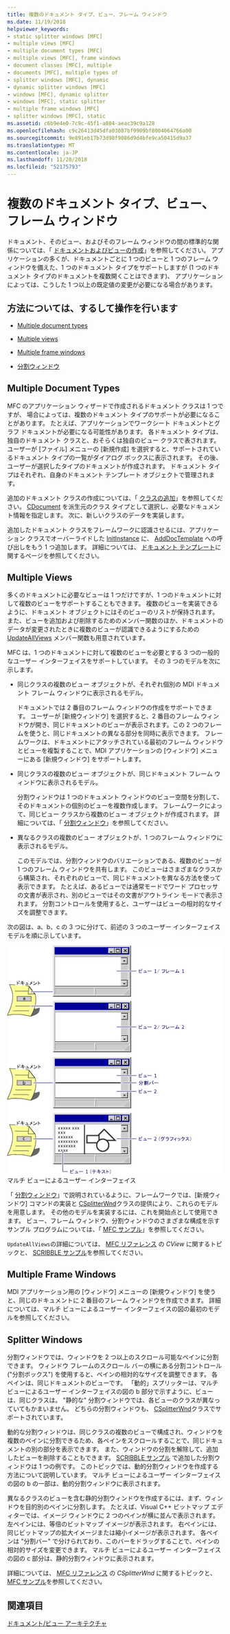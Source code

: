 ```yaml
---
title: 複数のドキュメント タイプ、ビュー、フレーム ウィンドウ
ms.date: 11/19/2018
helpviewer_keywords:
- static splitter windows [MFC]
- multiple views [MFC]
- multiple document types [MFC]
- multiple views [MFC], frame windows
- document classes [MFC], multiple
- documents [MFC], multiple types of
- splitter windows [MFC], dynamic
- dynamic splitter windows [MFC]
- windows [MFC], dynamic splitter
- windows [MFC], static splitter
- multiple frame windows [MFC]
- splitter windows [MFC], static
ms.assetid: c6b9e4e0-7c9c-45f1-a804-aeac39c9a128
ms.openlocfilehash: c9c26413d45dfa03087bf9909bf8004064766a00
ms.sourcegitcommit: 9e891eb17b73d98f9086d9d4bfe9ca50415d9a37
ms.translationtype: MT
ms.contentlocale: ja-JP
ms.lasthandoff: 11/20/2018
ms.locfileid: "52175793"
---
```

# <a name="multiple-document-types-views-and-frame-windows"></a>複数のドキュメント タイプ、ビュー、フレーム ウィンドウ

ドキュメント、そのビュー、およびそのフレーム ウィンドウの間の標準的な関係については、「 [ドキュメントおよびビューの作成](../mfc/document-view-creation.md)」を参照してください。 アプリケーションの多くが、ドキュメントごとに 1 つのビューと 1 つのフレーム ウィンドウを備えた、1 つのドキュメント タイプをサポートしますが (1 つのドキュメント タイプのドキュメントを複数開くことはできます)、 アプリケーションによっては、こうした 1 つ以上の既定値の変更が必要になる場合があります。

## <a name="what-do-you-want-to-know-more-about"></a>方法については、するして操作を行います

- [Multiple document types](#_core_multiple_document_types)

- [Multiple views](#_core_multiple_views)

- [Multiple frame windows](#_core_multiple_frame_windows)

- [分割ウィンドウ](#_core_splitter_windows)

##  <a name="_core_multiple_document_types"></a> Multiple Document Types

MFC のアプリケーション ウィザードで作成されるドキュメント クラスは 1 つですが、 場合によっては、複数のドキュメント タイプのサポートが必要になることがあります。 たとえば、アプリケーションでワークシート ドキュメントとグラフ ドキュメントが必要になる可能性があります。 各ドキュメント タイプは、独自のドキュメント クラスと、おそらくは独自のビュー クラスで表されます。 ユーザーが [ファイル] メニューの [新規作成] を選択すると、サポートされているドキュメント タイプの一覧がダイアログ ボックスに表示されます。 その後、ユーザーが選択したタイプのドキュメントが作成されます。 ドキュメント タイプはそれぞれ、自身のドキュメント テンプレート オブジェクトで管理されます。

追加のドキュメント クラスの作成については、「 [クラスの追加](../ide/adding-a-class-visual-cpp.md)」を参照してください。 [CDocument](../mfc/reference/cdocument-class.md) を派生元のクラス タイプとして選択し、必要なドキュメント情報を指定します。 次に、新しいクラスのデータを実装します。

追加したドキュメント クラスをフレームワークに認識させるには、アプリケーション クラスでオーバーライドした [InitInstance](../mfc/reference/cwinapp-class.md#adddoctemplate) に、 [AddDocTemplate](../mfc/reference/cwinapp-class.md#initinstance) への呼び出しをもう 1 つ追加します。 詳細については、 [ドキュメント テンプレート](../mfc/document-templates-and-the-document-view-creation-process.md)に関するページを参照してください。

##  <a name="_core_multiple_views"></a> Multiple Views

多くのドキュメントに必要なビューは 1 つだけですが、1 つのドキュメントに対して複数のビューをサポートすることもできます。 複数のビューを実装できるように、ドキュメント オブジェクトにはそのビューのリストが保持されます。また、ビューを追加および削除するためのメンバー関数のほか、ドキュメントのデータが変更されたときに複数のビューが認識できるようにするための [UpdateAllViews](../mfc/reference/cdocument-class.md#updateallviews) メンバー関数も用意されています。

MFC は、1 つのドキュメントに対して複数のビューを必要とする 3 つの一般的なユーザー インターフェイスをサポートしています。 その 3 つのモデルを次に示します。

- 同じクラスの複数のビュー オブジェクトが、それぞれ個別の MDI ドキュメント フレーム ウィンドウに表示されるモデル。

   ドキュメントでは 2 番目のフレーム ウィンドウの作成をサポートできます。 ユーザーが [新規ウィンドウ] を選択すると、2 番目のフレーム ウィンドウが開き、同じドキュメントのビューが表示されます。この 2 つのフレームを使うと、同じドキュメントの異なる部分を同時に表示できます。 フレームワークは、ドキュメントにアタッチされている最初のフレーム ウィンドウとビューを複製することで、MDI アプリケーションの [ウィンドウ] メニューにある [新規ウィンドウ] をサポートします。

- 同じクラスの複数のビュー オブジェクトが、同じドキュメント フレーム ウィンドウに表示されるモデル。

   分割ウィンドウは 1 つのドキュメント ウィンドウのビュー空間を分割して、そのドキュメントの個別のビューを複数作成します。 フレームワークによって、同じビュー クラスから複数のビュー オブジェクトが作成されます。 詳細については、「 [分割ウィンドウ](#_core_splitter_windows)」を参照してください。

- 異なるクラスの複数のビュー オブジェクトが、1 つのフレーム ウィンドウに表示されるモデル。

   このモデルでは、分割ウィンドウのバリエーションである、複数のビューが 1 つのフレーム ウィンドウを共有します。 このビューはさまざまなクラスから構築され、それぞれのビューで、同じドキュメントを異なる方法を使って表示できます。 たとえば、あるビューでは通常モードでワード プロセッサの文書が表示され、別のビューではその文書がアウトライン モードで表示されます。 分割コントロールを使用すると、ユーザーはビューの相対的なサイズを調整できます。

次の図は、a、b、c の 3 つに分けて、前述の 3 つのユーザー インターフェイス モデルを順に示しています。

![複数&#45;ユーザー インターフェイスを表示](../mfc/media/vc37a71.gif "複数&#45;ユーザー インターフェイスを表示") <br/>
マルチ ビューによるユーザー インターフェイス

「 [分割ウィンドウ](../mfc/reference/csplitterwnd-class.md)」で説明されているように、フレームワークでは、[新規ウィンドウ] コマンドの実装と [CSplitterWnd](#_core_splitter_windows)クラスの提供により、これらのモデルを用意します。 その他のモデルを実装するには、これを開始点として使用できます。 ビュー、フレーム ウィンドウ、分割ウィンドウのさまざまな構成を示すサンプル プログラムについては、「 [MFC サンプル](../visual-cpp-samples.md)」を参照してください。

`UpdateAllViews`の詳細については、 [MFC リファレンス](../mfc/reference/cview-class.md) の *CView* に関するトピックと、 [SCRIBBLE サンプル](../visual-cpp-samples.md)を参照してください。

##  <a name="_core_multiple_frame_windows"></a> Multiple Frame Windows

MDI アプリケーション用の [ウィンドウ] メニューの [新規ウィンドウ] を使うと、同じのドキュメントに 2 番目のフレーム ウィンドウを作成できます。 詳細については、マルチ ビューによるユーザー インターフェイスの図の最初のモデルを参照してください。

##  <a name="_core_splitter_windows"></a> Splitter Windows

分割ウィンドウでは、ウィンドウを 2 つ以上のスクロール可能なペインに分割できます。 ウィンドウ フレームのスクロール バーの横にある分割コントロール ("分割ボックス") を使用すると、ペインの相対的なサイズを調整できます。 各ペインは、同じドキュメントのビューです。 「動的」スプリッターは、マルチ ビューによるユーザー インターフェイスの図の b 部分で示すように、ビューは、同じクラスは。 "静的な" 分割ウィンドウでは、各ビューのクラスが異なっていてもかまいません。 どちらの分割ウィンドウも、 [CSplitterWnd](../mfc/reference/csplitterwnd-class.md)クラスでサポートされています。

動的な分割ウィンドウは、同じクラスの複数のビューで構成され、ウィンドウを複数のペインに分割できるため、各ペインをスクロールすることで、同じドキュメントの別の部分を表示できます。 また、ウィンドウの分割を解除して、追加したビューを削除することもできます。 [SCRIBBLE サンプル](../visual-cpp-samples.md) で追加した分割ウィンドウは 1 つの例です。 このトピックでは、動的分割ウィンドウを作成する方法について説明しています。 マルチ ビューによるユーザー インターフェイスの図の b の一部は、動的分割ウィンドウに表示されます。

異なるクラスのビューを含む静的分割ウィンドウを作成するには、まず、ウィンドウを目的別のペインに分割します。 たとえば、Visual C++ ビットマップ エディターでは、イメージ ウィンドウに 2 つのペインが横に並んで表示されます。 左ペインには、等倍のビットマップ イメージが表示されます。 右ペインには、同じビットマップの拡大イメージまたは縮小イメージが表示されます。 各ペインは "分割バー" で分けられており、このバーをドラッグすることで、ペインの相対的サイズを変更できます。 マルチ ビューによるユーザー インターフェイスの図の c 部分は、静的分割ウィンドウに表示されます。

詳細については、 [MFC リファレンス](../mfc/reference/csplitterwnd-class.md) の *CSplitterWnd* に関するトピックと、 [MFC サンプル](../visual-cpp-samples.md)を参照してください。

## <a name="see-also"></a>関連項目

[ドキュメント/ビュー アーキテクチャ](../mfc/document-view-architecture.md)

